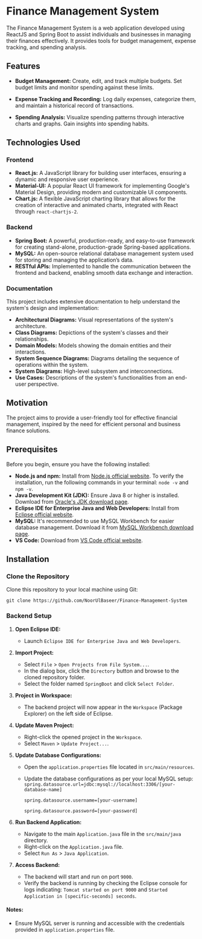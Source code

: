 # Finance Management System

The Finance Management System is a web application developed using ReactJS and Spring Boot to assist individuals and businesses in managing their finances effectively. It provides tools for budget management, expense tracking, and spending analysis.

## Features

- **Budget Management:** Create, edit, and track multiple budgets. Set budget limits and monitor spending against these limits.
  
- **Expense Tracking and Recording:** Log daily expenses, categorize them, and maintain a historical record of transactions.
  
- **Spending Analysis:** Visualize spending patterns through interactive charts and graphs. Gain insights into spending habits.

## Technologies Used

### Frontend

- **React.js:** A JavaScript library for building user interfaces, ensuring a dynamic and responsive user experience.
- **Material-UI:** A popular React UI framework for implementing Google's Material Design, providing modern and customizable UI components.
- **Chart.js:** A flexible JavaScript charting library that allows for the creation of interactive and animated charts, integrated with React through `react-chartjs-2`.

### Backend

- **Spring Boot:** A powerful, production-ready, and easy-to-use framework for creating stand-alone, production-grade Spring-based applications.
- **MySQL:** An open-source relational database management system used for storing and managing the application’s data.
- **RESTful APIs:** Implemented to handle the communication between the frontend and backend, enabling smooth data exchange and interaction.

### Documentation

This project includes extensive documentation to help understand the system's design and implementation:
- **Architectural Diagrams:** Visual representations of the system's architecture.
- **Class Diagrams:** Depictions of the system's classes and their relationships.
- **Domain Models:** Models showing the domain entities and their interactions.
- **System Sequence Diagrams:** Diagrams detailing the sequence of operations within the system.
- **System Diagrams:** High-level subsystem and interconnections.
- **Use Cases:** Descriptions of the system's functionalities from an end-user perspective.

## Motivation

The project aims to provide a user-friendly tool for effective financial management, inspired by the need for efficient personal and business finance solutions.

## Prerequisites

Before you begin, ensure you have the following installed:
- **Node.js and npm:** Install from [Node.js official website](https://nodejs.org/). To verify the installation, run the following commands in your terminal: ``node -v`` and ``npm -v``.
- **Java Development Kit (JDK):** Ensure Java 8 or higher is installed. Download from [Oracle's JDK download page](https://www.oracle.com/java/technologies/javase-downloads.html).
- **Eclipse IDE for Enterprise Java and Web Developers:** Install from [Eclipse official website](https://www.eclipse.org/downloads/packages/).
- **MySQL:** It's recommended to use MySQL Workbench for easier database management. Download it from [MySQL Workbench download page](https://dev.mysql.com/downloads/workbench/).
- **VS Code:** Download from [VS Code official website](https://code.visualstudio.com/).

## Installation

### Clone the Repository
Clone this repository to your local machine using Git:

```
git clone https://github.com/NoorUlBaseer/Finance-Management-System
```
### Backend Setup

1. **Open Eclipse IDE:**
   - Launch `Eclipse IDE for Enterprise Java and Web Developers`.

2. **Import Project:**
   - Select `File` > `Open Projects from File System...`.
   - In the dialog box, click the `Directory` button and browse to the cloned repository folder.
   - Select the folder named `SpringBoot` and click `Select Folder`.

3. **Project in Workspace:**
   - The backend project will now appear in the `Workspace` (Package Explorer) on the left side of Eclipse.

4. **Update Maven Project:**
   - Right-click the opened project in the `Workspace`.
   - Select `Maven` > `Update Project...`.

5. **Update Database Configurations:**
   - Open the `application.properties` file located in `src/main/resources`.
   - Update the database configurations as per your local MySQL setup:
        `spring.datasource.url=jdbc:mysql://localhost:3306/[your-database-name]`

        `spring.datasource.username=[your-username]`

        `spring.datasource.password=[your-password]`

6. **Run Backend Application:**
   - Navigate to the main `Application.java` file in the `src/main/java` directory.
   - Right-click on the `Application.java` file.
   - Select `Run As` > `Java Application`.

7. **Access Backend:**
   - The backend will start and run on port `9000`.
   - Verify the backend is running by checking the Eclipse console for logs indicating: `Tomcat started on port 9000` and `Started Application in [specific-seconds] seconds`.

#### Notes:
- Ensure MySQL server is running and accessible with the credentials provided in `application.properties` file.
